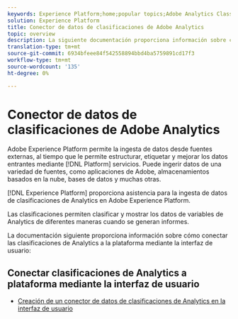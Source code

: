 ```yaml
---
keywords: Experience Platform;home;popular topics;Adobe Analytics Classifications Data Connector
solution: Experience Platform
title: Conector de datos de clasificaciones de Adobe Analytics
topic: overview
description: La siguiente documentación proporciona información sobre cómo conectar las clasificaciones de Analytics a la plataforma mediante la interfaz de usuario
translation-type: tm+mt
source-git-commit: 6934bfeee84f542558894bbd4ba5759891cd17f3
workflow-type: tm+mt
source-wordcount: '135'
ht-degree: 0%

---
```



# Conector de datos de clasificaciones de Adobe Analytics

Adobe Experience Platform permite la ingesta de datos desde fuentes externas, al tiempo que le permite estructurar, etiquetar y mejorar los datos entrantes mediante [!DNL Platform] servicios. Puede ingerir datos de una variedad de fuentes, como aplicaciones de Adobe, almacenamientos basados en la nube, bases de datos y muchas otras.

[!DNL Experience Platform] proporciona asistencia para la ingesta de datos de clasificaciones de Analytics en Adobe Experience Platform.

Las clasificaciones permiten clasificar y mostrar los datos de variables de Analytics de diferentes maneras cuando se generan informes.

La documentación siguiente proporciona información sobre cómo conectar las clasificaciones de Analytics a la plataforma mediante la interfaz de usuario:

## Conectar clasificaciones de Analytics a plataforma mediante la interfaz de usuario

- [Creación de un conector de datos de clasificaciones de Analytics en la interfaz de usuario](../../tutorials/ui/create/adobe-applications/classifications.md)